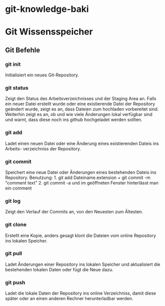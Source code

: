 # git-knowledge-baki

# Git Wissensspeicher

## Git Befehle

### git init

Initialisiert ein neues Git-Repository.

### git status

Zeigt den Status des Arbeitsverzeichnisses und der Staging Area an. 
Falls ein neuer Datei erstellt wurde oder eine existierende Datei der Repository
geändert wurde, zeigt es an, dass Dateien zum hochladen vorbereitet sind.
Weiterhin zeigt es an, ob und wie viele Änderungen lokal verfügbar sind und warnt, 
dass diese noch ins github hochgeladet werden sollten.

### git add

Ladet einen neuen Datei oder eine Änderung eines existierenden Dateis ins Arbeits-
verzeichniss der Repository.

### git commit

Speichert eine neue Datei oder Änderungen eines bestehenden Dateis ins Repository. 
Benutzung:
	1. git add Dateiname.extension + git commit -m "comment text"
	2. git commit -a und im geöffneten Fenster hinterlässt man ein comment

### git log

Zeigt den Verlauf der Commits an, von den Neuesten zum Ältesten. 

### git clone

Erstellt eine Kopie, anders gesagt klont die Dateien vom online Repository ins lokalen 
Speicher. 

### git pull

Ladet Änderungen einer Repository ins lokalen Speicher und aktualisiert die bestehenden
lokalen Daten oder fügt die Neue dazu.

### git push

Ladet die lokale Daten der Repository ins online Verzeichniss, damit diese später oder
an einen anderen Rechner herunterladbar werden. 

